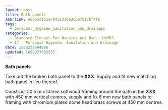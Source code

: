 ```yaml
---
layout: post
title: Bath panels
abbrlink: e0665d1b1a704d23a0e2cba761cbf4f6
tags:
  - personal_hygeine_sanitation_and_drainage
categories:
  - Standard Clauses For Housing Act Use - HHSRS
  - 17 - Personal Hygiene, Sanitation and Drainage
date: 1588238694000
updated: 1699227062555
---
```


**Bath panels**

Take out the broken bath panel to the **XXX**. Supply and fit new matching bath panel in lieu thereof.

Construct 50 mm x 50mm softwood framing around the bath in the **XXX** with 450 mm vertical centres, supply and fix 6 mm new bath panels to framing with chromium plated dome head brass screws at 450 mm centres.
